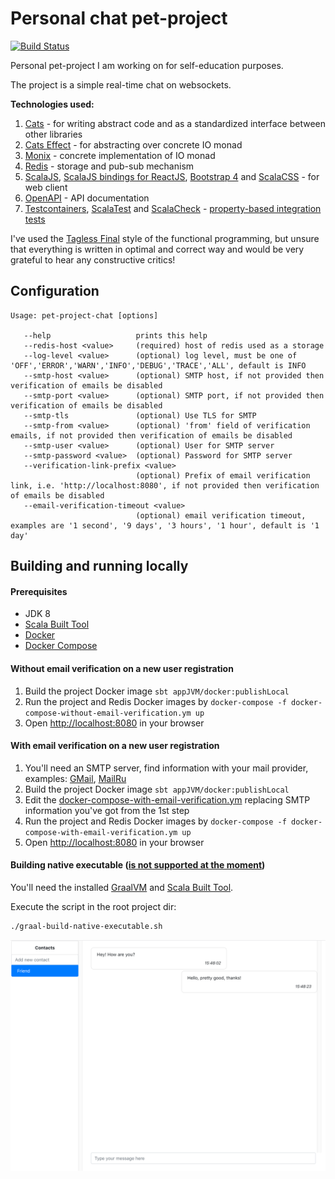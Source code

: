 # Personal chat pet-project
[![Build Status](https://travis-ci.org/igor-ramazanov/pet-project-chat.svg?branch=master)](https://travis-ci.org/igor-ramazanov/pet-project-chat)

Personal pet-project I am working on for self-education purposes.

The project is a simple real-time chat on websockets.

**Technologies used:**
1. [Cats](https://typelevel.org/cats/) - for writing abstract code and as a standardized interface between other libraries
2. [Cats Effect](https://typelevel.org/cats-effect/) - for abstracting over concrete IO monad
3. [Monix](https://monix.io) - concrete implementation of IO monad
4. [Redis](https://redis.io) - storage and pub-sub mechanism
5. [ScalaJS](http://scala-js.org/), [ScalaJS bindings for ReactJS](https://github.com/japgolly/scalajs-react), [Bootstrap 4](https://getbootstrap.com) and [ScalaCSS](https://github.com/japgolly/scalacss) - for web client
6. [OpenAPI](https://swagger.io) - API documentation
7. [Testcontainers](https://github.com/testcontainers/testcontainers-scala), [ScalaTest](http://www.scalatest.org) and [ScalaCheck](https://www.scalacheck.org) - [property-based integration tests](/app/jvm/src/test/scala/integration/ITest.scala)

I've used the [Tagless Final](https://www.becompany.ch/en/blog/2018/06/21/tagless-final) style of the functional programming, but unsure that everything is written in optimal and correct way and would be very grateful to hear any constructive critics!

## Configuration
```
Usage: pet-project-chat [options]

   --help                   prints this help
   --redis-host <value>     (required) host of redis used as a storage
   --log-level <value>      (optional) log level, must be one of 'OFF','ERROR','WARN','INFO','DEBUG','TRACE','ALL', default is INFO
   --smtp-host <value>      (optional) SMTP host, if not provided then verification of emails be disabled
   --smtp-port <value>      (optional) SMTP port, if not provided then verification of emails be disabled
   --smtp-tls               (optional) Use TLS for SMTP
   --smtp-from <value>      (optional) 'from' field of verification emails, if not provided then verification of emails be disabled
   --smtp-user <value>      (optional) User for SMTP server
   --smtp-password <value>  (optional) Password for SMTP server
   --verification-link-prefix <value>
                            (optional) Prefix of email verification link, i.e. 'http://localhost:8080', if not provided then verification of emails be disabled
   --email-verification-timeout <value>
                            (optional) email verification timeout, examples are '1 second', '9 days', '3 hours', '1 hour', default is '1 day'
```

## Building and running locally

#### Prerequisites
* JDK 8
* [Scala Built Tool](https://www.scala-sbt.org)
* [Docker](https://www.docker.com) 
* [Docker Compose](https://docs.docker.com/compose/) 

#### Without email verification on a new user registration
1. Build the project Docker image `sbt appJVM/docker:publishLocal`
2. Run the project and Redis Docker images by `docker-compose -f docker-compose-without-email-verification.ym up`
3. Open [http://localhost:8080](http://localhost:8080) in your browser

#### With email verification on a new user registration
1. You'll need an SMTP server, find information with your mail provider, examples: [GMail](https://support.google.com/mail/answer/7126229?visit_id=636774483047111987-1658076072&hl=en&rd=1), [MailRu](https://help.mail.ru/mail-help/mailer/popsmtp)
2. Build the project Docker image `sbt appJVM/docker:publishLocal`
3. Edit the [docker-compose-with-email-verification.ym](/docker-compose-with-email-verification.yml) replacing SMTP information you've got from the 1st step
4. Run the project and Redis Docker images by `docker-compose -f docker-compose-with-email-verification.ym up`
5. Open [http://localhost:8080](http://localhost:8080) in your browser

#### Building native executable ([is not supported at the moment](https://github.com/igor-ramazanov/pet-project-chat/issues/8))
You'll need the installed [GraalVM](http://graalvm.org/) and [Scala Built Tool](https://www.scala-sbt.org).

Execute the script in the root project dir:
```bash
./graal-build-native-executable.sh
```

![Web UI](/webui.png)